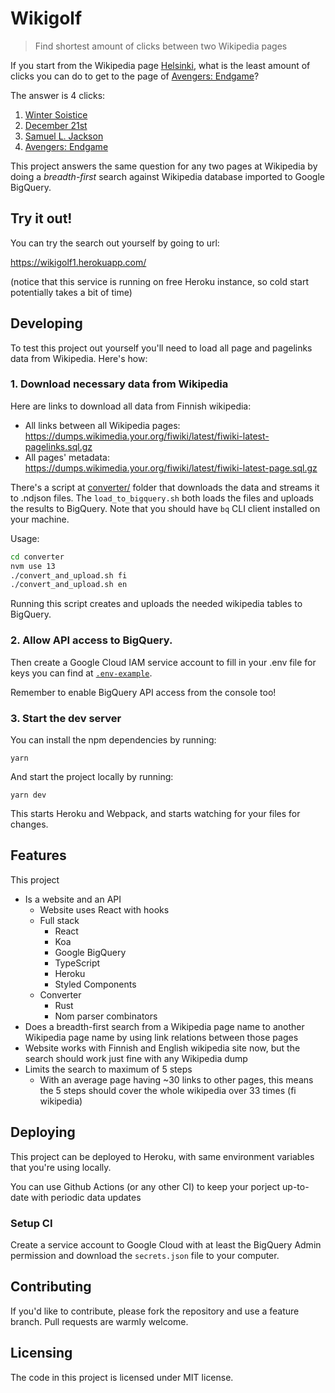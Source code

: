 # Wikigolf

> Find shortest amount of clicks between two Wikipedia pages

If you start from the Wikipedia page
[Helsinki](https://fi.wikipedia.org/wiki/Helsinki), what is the least amount of
clicks you can do to get to the page of [Avengers:
Endgame](https://fi.wikipedia.org/wiki/Avengers:_Endgame)?

The answer is 4 clicks:

1. [Winter Soistice](https://fi.wikipedia.org/wiki/Talvip%C3%A4iv%C3%A4nseisaus)
2. [December 21st](https://fi.wikipedia.org/wiki/21._joulukuuta)
3. [Samuel L. Jackson](https://fi.wikipedia.org/wiki/Samuel_L._Jackson)
4. [Avengers: Endgame](https://fi.wikipedia.org/wiki/Avengers:_Endgame)

This project answers the same question for any two pages at Wikipedia by doing a
_breadth-first_ search against Wikipedia database imported to Google BigQuery.

## Try it out!

You can try the search out yourself by going to url:

https://wikigolf1.herokuapp.com/

(notice that this service is running on free Heroku instance, so cold start
potentially takes a bit of time)

## Developing

To test this project out yourself you'll need to load all page and pagelinks
data from Wikipedia. Here's how:

### 1. Download necessary data from Wikipedia

Here are links to download all data from Finnish wikipedia:

- All links between all Wikipedia pages: https://dumps.wikimedia.your.org/fiwiki/latest/fiwiki-latest-pagelinks.sql.gz
- All pages' metadata: https://dumps.wikimedia.your.org/fiwiki/latest/fiwiki-latest-page.sql.gz

There's a script at [converter/](converter/) folder that downloads the data and
streams it to .ndjson files. The `load_to_bigquery.sh` both loads the files and
uploads the results to BigQuery. Note that you should have `bq` CLI client
installed on your machine.

Usage:

```sh
cd converter
nvm use 13
./convert_and_upload.sh fi
./convert_and_upload.sh en
```

Running this script creates and uploads the needed wikipedia tables to BigQuery.

### 2. Allow API access to BigQuery.

Then create a Google Cloud IAM service account to fill in your .env file for
keys you can find at [`.env-example`](.env-example).

Remember to enable BigQuery API access from the console too!

### 3. Start the dev server

You can install the npm dependencies by running:

```
yarn
```

And start the project locally by running:

```
yarn dev
```

This starts Heroku and Webpack, and starts watching for your files for changes.

## Features

This project

- Is a website and an API
  - Website uses React with hooks
  - Full stack
    - React
    - Koa
    - Google BigQuery
    - TypeScript
    - Heroku
    - Styled Components
  - Converter
    - Rust
    - Nom parser combinators
- Does a breadth-first search from a Wikipedia page name to another Wikipedia
  page name by using link relations between those pages
- Website works with Finnish and English wikipedia site now, but the search
  should work just fine with any Wikipedia dump
- Limits the search to maximum of 5 steps
  - With an average page having ~30 links to other pages, this means the 5 steps
    should cover the whole wikipedia over 33 times (fi wikipedia)

## Deploying

This project can be deployed to Heroku, with same environment variables that
you're using locally.

You can use Github Actions (or any other CI) to keep your porject up-to-date
with periodic data updates

### Setup CI

Create a service account to Google Cloud with at least the BigQuery Admin
permission and download the `secrets.json` file to your computer.

## Contributing

If you'd like to contribute, please fork the repository and use a feature
branch. Pull requests are warmly welcome.

## Licensing

The code in this project is licensed under MIT license.
